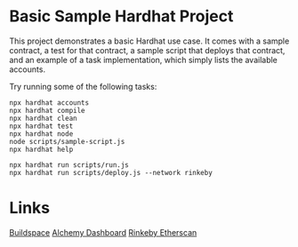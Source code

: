 # Basic Sample Hardhat Project

This project demonstrates a basic Hardhat use case. It comes with a sample contract, a test for that contract, a sample script that deploys that contract, and an example of a task implementation, which simply lists the available accounts.

Try running some of the following tasks:

```shell
npx hardhat accounts
npx hardhat compile
npx hardhat clean
npx hardhat test
npx hardhat node
node scripts/sample-script.js
npx hardhat help
```

```
npx hardhat run scripts/run.js
npx hardhat run scripts/deploy.js --network rinkeby
```

# Links
[Buildspace](https://app.buildspace.so/courses/)
[Alchemy Dashboard](https://dashboard.alchemyapi.io/)
[Rinkeby Etherscan](https://rinkeby.etherscan.io/)
